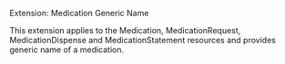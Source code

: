 Extension: Medication Generic Name

This extension applies to the Medication, MedicationRequest, MedicationDispense and MedicationStatement resources and provides generic name of a medication.


